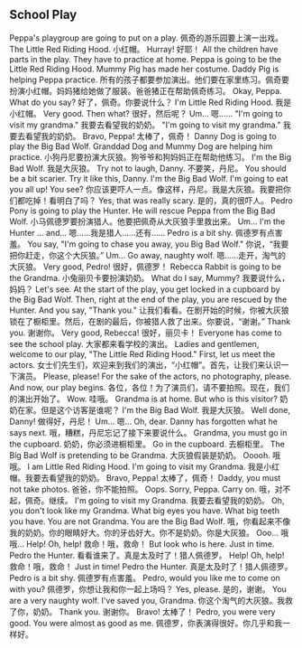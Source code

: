 ## School Play

Peppa's playgroup are going to put on a play.
佩奇的游乐园要上演一出戏。
The Little Red Riding Hood.
小红帽。
Hurray!
好耶！
All the children have parts in the play. They have to practice at home. Peppa is going to be the Little Red Riding Hood. Mummy Pig has made her costume. Daddy Pig is helping Peppa practice.
所有的孩子都要参加演出。他们要在家里练习。佩奇要扮演小红帽。妈妈猪给她做了服装。爸爸猪正在帮助佩奇练习。
Okay, Peppa. What do you say?
好了，佩奇。你要说什么？
I'm Little Red Riding Hood.
我是小红帽。
Very good. Then what?
很好，然后呢？
Um...
嗯……
"I'm going to visit my grandma."
我要去看望我的奶奶。
"I'm going to visit my grandma."
我要去看望我的奶奶。
Bravo, Peppa!
太棒了，佩奇！
Danny Dog is going to play the Big Bad Wolf. Granddad Dog and Mummy Dog are helping him practice.
小狗丹尼要扮演大灰狼。狗爷爷和狗妈妈正在帮助他练习。
I'm the Big Bad Wolf.
我是大灰狼。
Try not to laugh, Danny.
不要笑，丹尼。
You should be a bit scarier. Try it like this, Danny. I'm the Big Bad Wolf. I'm going to eat you all up! You see?
你应该更吓人一点。像这样，丹尼。我是大灰狼。我要把你们都吃掉！看明白了吗？
Yes, that was really scary.
是的，真的很吓人。
Pedro Pony is going to play the Hunter. He will rescue Peppa from the Big Bad Wolf.
小马佩德罗要扮演猎人。他要把佩奇从大灰狼手里救出来。
Um... I'm the Hunter ... and...
嗯……我是猎人……还有……
Pedro is a bit shy.
佩德罗有点害羞。
You say, "I'm going to chase you away, you Big Bad Wolf."
你说，“我要把你赶走，你这个大灰狼。”
Um... Go away, naughty wolf.
嗯……走开，淘气的大灰狼。
Very good, Pedro!
很好，佩德罗！
Rebecca Rabbit is going to be the Grandma.
小兔丽贝卡要扮演奶奶。
What do I say, Mummy?
我要说什么，妈妈？
Let's see. At the start of the play, you get locked in a cupboard by the Big Bad Wolf. Then, right at the end of the play, you are rescued by the Hunter. And you say, "Thank you."
让我们看看。在剧开始的时候，你被大灰狼锁在了橱柜里。然后，在剧的最后，你被猎人救了出来。你要说，“谢谢。”
Thank you.
谢谢你。
Very good, Rebecca!
很好，丽贝卡！
Everyone has come to see the school play.
大家都来看学校的演出。
Ladies and gentlemen, welcome to our play, "The Little Red Riding Hood." First, let us meet the actors.
女士们先生们，欢迎来到我们的演出，“小红帽”。首先，让我们来认识一下演员。
Please, please! For the sake of the actors, no photography, please. And now, our play begins.
各位，各位！为了演员们，请不要拍照。现在，我们的演出开始了。
Wow.
哇哦。
Grandma is at home. But who is this visitor?
奶奶在家。但是这个访客是谁呢？
I'm the Big Bad Wolf.
我是大灰狼。
Well done, Danny!
做得好，丹尼！
Um...
嗯...
Oh, dear. Danny has forgotten what he says next.
哦，糟糕，丹尼忘记了接下来要说什么。
Grandma, you must go in the cupboard.
奶奶，你必须进橱柜里。
Go in the cupboard.
去橱柜里。
The Big Bad Wolf is pretending to be Grandma.
大灰狼假装是奶奶。
Ooooh.
哦哦。
I am Little Red Riding Hood. I'm going to visit my Grandma.
我是小红帽。我要去看望我的奶奶。
Bravo, Peppa!
太棒了，佩奇！
Daddy, you must not take photos.
爸爸，你不能拍照。
Oops. Sorry, Peppa. Carry on.
哦，对不起，佩奇。继续。
I'm going to visit my Grandma.
我要去看望我的奶奶。
Oh, you don't look like my Grandma. What big eyes you have. What big teeth you have. You are not Grandma. You are the Big Bad Wolf.
哦，你看起来不像我的奶奶。你的眼睛好大。你的牙齿好大。你不是奶奶。你是大灰狼。
Ooo...
哦哦...
Help! Oh, help!
救命！哦，救命！
But look who is here. Just in time. Pedro the Hunter.
看看谁来了。真是太及时了！猎人佩德罗。
Help! Oh, help!
救命！哦，救命！
Just in time! Pedro the Hunter.
真是太及时了！猎人佩德罗。
Pedro is a bit shy.
佩德罗有点害羞。
Pedro, would you like me to come on with you?
佩德罗，你想让我和你一起上场吗？
Yes, please.
是的，谢谢。
You are a very naughty wolf. I've saved you, Grandma.
你这个淘气的大灰狼。我救了你，奶奶。
Thank you.
谢谢你。
Bravo!
太棒了！
Pedro, you were very good. You were almost as good as me.
佩德罗，你表演得很好。你几乎和我一样好。
